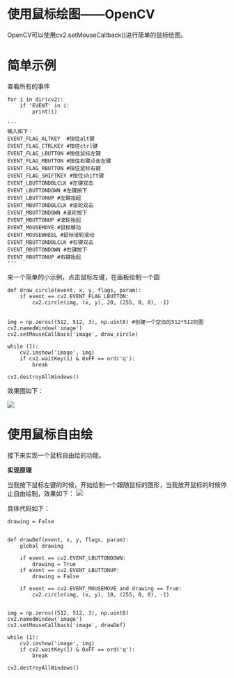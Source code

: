 # 使用鼠标绘图——OpenCV #
OpenCV可以使用cv2.setMouseCallback()进行简单的鼠标绘图。

# 简单示例 #
查看所有的事件
```
for i in dir(cv2):
    if 'EVENT' in i:
        print(i)

'''
输入如下：
EVENT_FLAG_ALTKEY  #按住alt键
EVENT_FLAG_CTRLKEY #按住ctrl键
EVENT_FLAG_LBUTTON #按住鼠标左键
EVENT_FLAG_MBUTTON #按住右键点击左键
EVENT_FLAG_RBUTTON #按住鼠标右键
EVENT_FLAG_SHIFTKEY #按住shift键
EVENT_LBUTTONDBLCLK #左键双击
EVENT_LBUTTONDOWN #左键按下
EVENT_LBUTTONUP #左键抬起
EVENT_MBUTTONDBLCLK #滚轮双击
EVENT_MBUTTONDOWN #滚轮按下
EVENT_MBUTTONUP #滚轮抬起
EVENT_MOUSEMOVE #鼠标移动
EVENT_MOUSEWHEEL #鼠标滚轮滚动
EVENT_RBUTTONDBLCLK #右键双击  
EVENT_RBUTTONDOWN #右键按下
EVENT_RBUTTONUP #右键抬起
'''
```
来一个简单的小示例，点击鼠标左键，在画板绘制一个圆
```
def draw_circle(event, x, y, flags, param):
    if event == cv2.EVENT_FLAG_LBUTTON:
        cv2.circle(img, (x, y), 20, (255, 0, 0), -1)


img = np.zeros((512, 512, 3), np.uint8) #创建一个空白的512*512的图
cv2.namedWindow('image')
cv2.setMouseCallback('image', draw_circle)

while (1):
    cv2.imshow('image', img)
    if cv2.waitKey(1) & 0xFF == ord('q'):
        break

cv2.destroyAllWindows()
```
效果图如下：

![](http://icdn.apigo.cn/mouse-1.png)

# 使用鼠标自由绘 #
接下来实现一个鼠标自由绘的功能。

**实现原理**

当我按下鼠标左键的时候，开始绘制一个跟随鼠标的图形，当我放开鼠标的时候停止自由绘制，效果如下：
![](http://icdn.apigo.cn/opencv-mouse2.gif)

具体代码如下：
```
drawing = False


def drawDef(event, x, y, flags, param):
    global drawing

    if event == cv2.EVENT_LBUTTONDOWN:
        drawing = True
    if event == cv2.EVENT_LBUTTONUP:
        drawing = False

    if event == cv2.EVENT_MOUSEMOVE and drawing == True:
        cv2.circle(img, (x, y), 10, (255, 0, 0), -1)


img = np.zeros((512, 512, 3), np.uint8)
cv2.namedWindow('image')
cv2.setMouseCallback('image', drawDef)

while (1):
    cv2.imshow('image', img)
    if cv2.waitKey(1) & 0xFF == ord('q'):
        break

cv2.destroyAllWindows()
```

